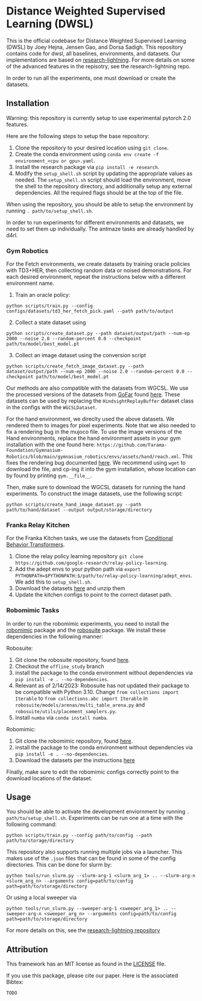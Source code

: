 # Distance Weighted Supervised Learning (DWSL)

This is the official codebase for Distance Weighted Supervised Learning (DWSL) by Joey Hejna, Jensen Gao, and Dorsa Sadigh. This repository contains code for dwsl, all baselines, environments, and datasets. Our implementations are based on [research-lightning](https://github.com/jhejna/research-lightning). For more details on some of the advanced features in the repisotry, see the research-lightning repo.

In order to run all the experiments, one must download or create the datasets.

## Installation

Warning: this repository is currently setup to use experimental pytorch 2.0 features.

Here are the following steps to setup the base repository:
1. Clone the repository to your desired location using `git clone`.
2. Create the conda environment using `conda env create -f environment_<cpu or gpu>.yaml`.
3. Install the research package via `pip install -e research`.
4. Modify the `setup_shell.sh` script by updating the appropriate values as needed. The `setup_shell.sh` script should load the environment, move the shell to the repository directory, and additionally setup any external dependencies. All the required flags should be at the top of the file.

When using the repository, you should be able to setup the environment by running `. path/to/setup_shell.sh`.

In order to run experiments for different environments and datasets, we need to set them up individually. The antmaze tasks are already handled by d4rl.

### Gym Robotics

For the Fetch environments, we create datasets by training oracle policies with TD3+HER, then collecting random data or noised demonstrations. For each desired environment, repeat the instructions below with a different environment name.

1. Train an oracle policy:
```
python scripts/train.py --config configs/datasets/td3_her_fetch_pick.yaml --path path/to/output
```
2. Collect a state dataset using
```
python scripts/create_dataset.py --path dataset/output/path --num-ep 2000 --noise 2.0 --random-percent 0.0 --checkpoint path/to/model/best_model.pt
```
3. Collect an image dataset using the conversion script
```
python scripts/create_fetch_image_dataset.py --path dataset/output/path --num-ep 2000 --noise 2.0 --random-percent 0.0 --checkpoint path/to/model/best_model.pt
```

Our methods are also compatible with the datasets from WGCSL. We use the processed versions of the datasets from [GoFar]() found [here](https://drive.google.com/file/d/1niq6bK262segc7qZh8m5RRaFNygEXoBR/view). These datasets can be used by replacing the `HindsightReplayBuffer` dataset class in the configs with the `WGCSLDataset`.

For the hand environment, we direclty used the above datasets. We rendered them to images for pixel experiments. Note that we also needed to fix a rendering bug in the mujoco file. To use the image versions of the Hand environments, replace the hand environment assets in your gym installation with the one found here: `https://github.com/Farama-Foundation/Gymnasium-Robotics/blob/main/gymnasium_robotics/envs/assets/hand/reach.xml`. This fixes the rendering bug documented [here](https://github.com/openai/gym/issues/2061). We recommend using `wget`  to download the file, and cp-ing it into the gym installation, whose location can by found by printing `gym.__file__`.

Then, make sure to download the WGCSL datasets for running the hand experiments. To construct the image datasets, use the following script:
```
python scripts/create_hand_image_dataset.py --path path/to/hand/dataset --output output/storage/directory
```

### Franka Relay Kitchen

For the Franka Kitchen tasks, we use the datasets from [Conditional Behavior Transformers](https://github.com/jeffacce/play-to-policy).

1. Clone the relay policy learning repository `git clone https://github.com/google-research/relay-policy-learning`.
2. Add the adept envs to your python path via `export PYTHONPATH=$PYTHONPATH:$/path/to/relay-policy-learning/adept_envs`. We add this to `setup_shell.sh`.
3. Download the datasets [here](https://osf.io/q3dx2/) and unzip them
4. Update the kitchen configs to point to the correct dataset path.

### Robomimic Tasks
In order to run the robomimic experiments, you need to install the [robomimic](https://robomimic.github.io/docs/introduction/installation.html) package and the [robosuite](https://robosuite.ai/) package. We install these dependencies in the following manner:

Robosuite:
1. Git clone the robosuite repository, found [here](https://github.com/ARISE-Initiative/robosuite).
2. Checkout the `offline_study` branch
3. install the package to the conda environment without dependencies via `pip install -e . --no-dependencies`.
4. Relevant as of 2/14/2023: Robosuite has not updated their package to be compatible with Python 3.10. Change `from collections import Iterable` to `from collections.abc import Iterable` in `robosuite/models/arenas/multi_table_arena.py` and `robosuite/utils/placement_samplers.py`.
5. Install `numba` via `conda install numba`.

Robomimic:
1. Git clone the robomimic repository, found [here](https://github.com/ARISE-Initiative/robosuite).
2. install the package to the conda environment without dependencies via `pip install -e . --no-dependencies`.
3. Download the datasets per the instructions [here](https://robomimic.github.io/docs/datasets/robomimic_v0.1.html)

Finally, make sure to edit the robomimic configs correctly point to the download locations of the dataset.

## Usage

You should be able to activate the development enviornment by running `. path/to/setup_shell.sh`. Experiments can be run one at a time with the following command:
```
python scripts/train.py --config path/to/config --path path/to/storage/directory
```

This repository also supports running multiple jobs via a launcher. This makes use of the `.json` files that can be found in some of the config directories. This can be done for slurm by:
```
python tools/run_slurm.py --slurm-arg-1 <slurm_arg_1> .. --slurm-arg-n <slurm_arg_n> --arguments config=path/to/config path=path/to/storage/directory
```
Or using a local sweeper via
```
python tools/run_slurm.py --sweeper-arg-1 <sweeper_arg_1> .. --sweeper-arg-n <sweeper_arg_n> --arguments config=path/to/config path=path/to/storage/directory
```
For more details on this, see the [research-lightning repository](https://github.com/jhejna/research-lightning)

## Attribution
This framework has an MIT license as found in the [LICENSE](LICENSE) file.

If you use this package, please cite our paper. Here is the associated Bibtex:
```
TODO
```
